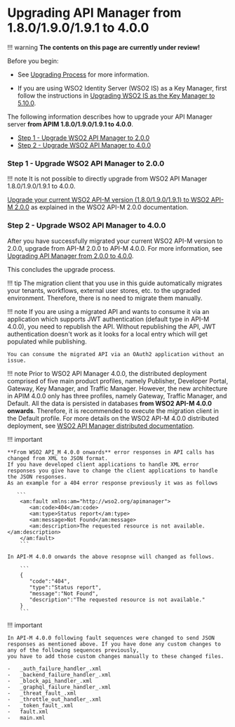# Upgrading API Manager from 1.8.0/1.9.0/1.9.1 to 4.0.0

!!! warning
    **The contents on this page are currently under review!**

Before you begin:

-   See [Upgrading Process]({{base_path}}/install-and-setup/upgrading-wso2-api-manager/upgrading-process) for more information.

-   If you are using WSO2 Identity Server (WSO2 IS) as a Key Manager, first follow the instructions in [Upgrading WSO2 IS as the Key Manager to 5.10.0]({{base_path}}/install-and-setup/upgrading-wso2-is-as-key-manager/upgrading-from-is-km-500-to-is-5110).

The following information describes how to upgrade your API Manager server **from APIM 1.8.0/1.9.0/1.9.1 to 4.0.0**.

-   [Step 1 - Upgrade WSO2 API Manager to 2.0.0](#step-1-upgrade-wso2-api-manager-to-200)
-   [Step 2 - Upgrade WSO2 API Manager to 4.0.0](#step-2-upgrade-wso2-api-manager-to-320)

### Step 1 - Upgrade WSO2 API Manager to 2.0.0

!!! note
    It is not possible to directly upgrade from WSO2 API Manager 1.8.0/1.9.0/1.9.1 to 4.0.0.

[Upgrade your current WSO2 API-M version (1.8.0/1.9.0/1.9.1) to WSO2 API-M 2.0.0](https://docs.wso2.com/display/AM200/Upgrading+from+the+Previous+Release) as explained in the WSO2 API-M 2.0.0 documentation.

### Step 2 - Upgrade WSO2 API Manager to 4.0.0

After you have successfully migrated your current WSO2 API-M version to 2.0.0, upgrade from API-M 2.0.0 to API-M 4.0.0. For more information, see [Upgrading API Manager from 2.0.0 to 4.0.0]({{base_path}}/install-and-setup/upgrading-wso2-api-manager/upgrading-from-200-to-400).

This concludes the upgrade process.

!!! tip
    The migration client that you use in this guide automatically migrates your tenants, workflows, external user stores, etc. to the upgraded environment. Therefore, there is no need to migrate them manually.

!!! note
    If you are using a migrated API and wants to consume it via an application which supports JWT authentication (default type in API-M 4.0.0), you need to republish the API. Without republishing the API, JWT authentication doesn't work as it looks for a local entry which will get populated while publishing.

    You can consume the migrated API via an OAuth2 application without an issue.
        
!!! note
    Prior to WSO2 API Manager 4.0.0, the distributed deployment comprised of five main product profiles, namely Publisher, Developer Portal, Gateway, Key Manager, and Traffic Manager. However, the new architecture in APIM 4.0.0 only has three profiles, namely Gateway, Traffic Manager, and Default.
    All the data is persisted in databases **from WSO2 API-M 4.0.0 onwards**. Therefore, it is recommended to execute the migration client in the Default profile.
    For more details on the WSO2 API-M 4.0.0 distributed deployment, see [WSO2 API Manager distributed documentation]({{base_path}}/install-and-setup/setup/distributed-deployment/understanding-the-distributed-deployment-of-wso2-api-m).    

!!! important

    **From WSO2 API_M 4.0.0 onwards** error responses in API calls has changed from XML to JSON format.
    If you have developed client applications to handle XML error responses you give have to change the client applications to handle the JSON responses.
    As an example for a 404 error response previously it was as follows
       
       ```
        <am:fault xmlns:am="http://wso2.org/apimanager">
           <am:code>404</am:code>
           <am:type>Status report</am:type>
           <am:message>Not Found</am:message>
           <am:description>The requested resource is not available.</am:description>
        </am:fault>
        ```
     
    In API-M 4.0.0 onwards the above resopnse will changed as follows.
    
        ```
        {
           "code":"404",
           "type":"Status report",
           "message":"Not Found",
           "description":"The requested resource is not available."
        }
        ```
     
!!! important
        
    In API-M 4.0.0 following fault sequences were changed to send JSON responses as mentioned above. If you have done any custom changes to any of the following sequences previously,
    you have to add those custom changes manually to these changed files. 
    
    -   _auth_failure_handler_.xml
    -   _backend_failure_handler_.xml
    -   _block_api_handler_.xml
    -   _graphql_failure_handler_.xml
    -   _threat_fault_.xml
    -   _throttle_out_handler_.xml
    -   _token_fault_.xml
    -   fault.xml
    -   main.xml
